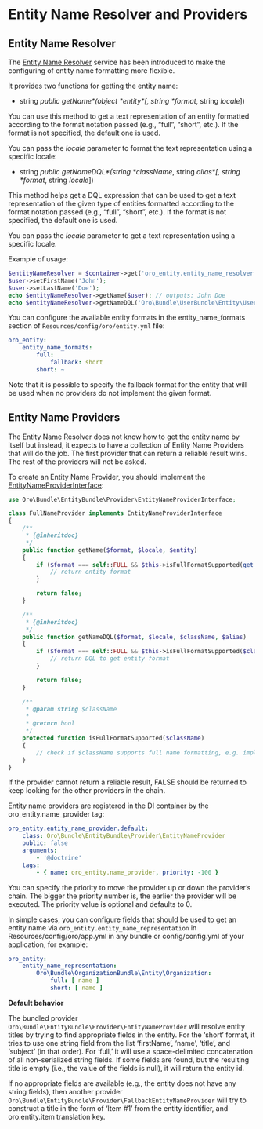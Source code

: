 <a id="dev-entities-entity-name-resolver"></a>

# Entity Name Resolver and Providers

## Entity Name Resolver

The <a href="https://github.com/oroinc/platform/blob/5.1/src/Oro/Bundle/EntityBundle/Provider/EntityNameResolver.php" target="_blank">Entity Name Resolver</a> service has been introduced to make the configuring of entity name formatting more flexible.

It provides two functions for getting the entity name:

- string *public* *getName\*(object \*entity\*[, string \*format*, string *locale*])

You can use this method to get a text representation of an entity formatted according to the format notation passed (e.g., “full”, “short”, etc.). If the format is not specified, the default one is used.

You can pass the *locale* parameter to format the text representation using a specific locale:

- string *public* *getNameDQL\*(string \*className*, string *alias\*[, string \*format*, string *locale*])

This method helps get a DQL expression that can be used to get a text representation of the given type of entities formatted according to the format notation passed (e.g., “full”, “short”, etc.). If the format is not specified, the default one is used.

You can pass the *locale* parameter to get a text representation using a specific locale.

Example of usage:

```php
$entityNameResolver = $container->get('oro_entity.entity_name_resolver');
$user->setFirstName('John');
$user->setLastName('Doe');
echo $entityNameResolver->getName($user); // outputs: John Doe
echo $entityNameResolver->getNameDQL('Oro\Bundle\UserBundle\Entity\User', 'u'); // outputs: CONCAT(u.firstName, CONCAT(u.lastName, ' ')
```

You can configure the available entity formats in the entity_name_formats section of `Resources/config/oro/entity.yml` file:

```yaml
oro_entity:
    entity_name_formats:
        full:
            fallback: short
        short: ~
```

Note that it is possible to specify the fallback format for the entity that will be used when no providers do not implement the given format.

## Entity Name Providers

The Entity Name Resolver does not know how to get the entity name by itself but instead, it expects to have a collection of Entity Name Providers that will do the job.
The first provider that can return a reliable result wins. The rest of the providers will not be asked.

To create an Entity Name Provider, you should implement the <a href="https://github.com/oroinc/platform/blob/5.1/src/Oro/Bundle/EntityBundle/Provider/EntityNameProviderInterface.php" target="_blank">EntityNameProviderInterface</a>:

```php
use Oro\Bundle\EntityBundle\Provider\EntityNameProviderInterface;

class FullNameProvider implements EntityNameProviderInterface
{
    /**
     * {@inheritdoc}
     */
    public function getName($format, $locale, $entity)
    {
        if ($format === self::FULL && $this->isFullFormatSupported(get_class($entity))) {
            // return entity format
        }

        return false;
    }

    /**
     * {@inheritdoc}
     */
    public function getNameDQL($format, $locale, $className, $alias)
    {
        if ($format === self::FULL && $this->isFullFormatSupported($className)) {
            // return DQL to get entity format
        }

        return false;
    }

    /**
     * @param string $className
     *
     * @return bool
     */
    protected function isFullFormatSupported($className)
    {
        // check if $className supports full name formatting, e.g. implements some required interfaces
    }
}
```

If the provider cannot return a reliable result, FALSE should be returned to keep looking for the other providers in the chain.

Entity name providers are registered in the DI container by the oro_entity.name_provider tag:

```yaml
oro_entity.entity_name_provider.default:
    class: Oro\Bundle\EntityBundle\Provider\EntityNameProvider
    public: false
    arguments:
        - '@doctrine'
    tags:
        - { name: oro_entity.name_provider, priority: -100 }
```

You can specify the priority to move the provider up or down the provider’s chain. The bigger the priority number is, the earlier the provider will be executed. The priority value is optional and defaults to 0.

In simple cases, you can configure fields that should be used to get an entity name via `oro_entity.entity_name_representation` in Resources/config/oro/app.yml in any bundle or config/config.yml of your application, for example:

```yaml
oro_entity:
    entity_name_representation:
        Oro\Bundle\OrganizationBundle\Entity\Organization:
            full: [ name ]
            short: [ name ]
```

**Default behavior**

The bundled provider `Oro\Bundle\EntityBundle\Provider\EntityNameProvider` will resolve entity titles by trying to find appropriate fields in the entity. For the ‘short’ format, it tries to use one string field from the list ‘firstName’, ‘name’, ‘title’, and ‘subject’ (in that order). For ‘full,’ it will use a space-delimited concatenation of all non-serialized string fields. If some fields are found, but the resulting title is empty (i.e., the value of the fields is null), it will return the entity id.

If no appropriate fields are available (e.g., the entity does not have any string fields), then another provider `Oro\Bundle\EntityBundle\Provider\FallbackEntityNameProvider` will try to construct a title in the form of ‘Item #1’ from the entity identifier, and oro.entity.item translation key.

<!-- Frontend -->
